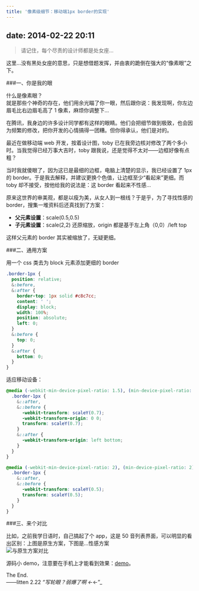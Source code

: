 ```yaml
---
title: '像素级细节：移动端1px border的实现'
---
```


## date: 2014-02-22 20:11

> 请记住，每个尽责的设计师都是处女座…

这里…没有黑处女座的意思，只是想借题发挥，并由衷的跪倒在强大的“像素眼”之下。

<!-- more -->

###一、你是我的眼

什么是像素眼？  
就是那些个神奇的存在，他们用余光瞄了你一眼，然后跟你说：我发现啊，你左边眉毛比右边眉毛高了 1 像素，麻烦你调整下…

在腾讯，我身边的许多设计同学都有这样的眼睛。他们会把细节做到极致，也会因为频繁的修改，把你开发的心情搞得一团糟。但你得承认，他们是对的。

最近在做移动端 web 开发，按着设计图，toby 已在我旁边核对修改了两个多小时。当我觉得已经万事大吉时，toby 跟我说，还是觉得不太对——边框好像有点粗？

当时我就傻眼了，因为这已是最细的边框，电脑上清楚的显示，我已经设置了 1px 的 border。于是我去解释，并建议更换个色值，让边框至少“看起来”更细。而 toby 却不接受，按他给我的说法是：这 border 看起来不性感…

原来这世界的审美观，都是以瘦为美，从女人到一根线？于是乎，为了寻找性感的 border，搜集一堆资料后还真找到了方案：

- **父元素设置**：scale(0.5,0.5)
- **子元素设置**：scale(2,2) 还原缩放，origin 都是基于左上角（0,0）/left top

这样父元素的 border 其实被缩放了，无疑更细。

###二、通用方案

用一个 css 类去为 block 元素添加更细的 border

```css
.border-1px {
  position: relative;
  &:before,
  &:after {
    border-top: 1px solid #c8c7cc;
    content: ' ';
    display: block;
    width: 100%;
    position: absolute;
    left: 0;
  }
  &:before {
    top: 0;
  }
  &:after {
    bottom: 0;
  }
}
```

适应移动设备：

```css
@media (-webkit-min-device-pixel-ratio: 1.5), (min-device-pixel-ratio: 1.5) {
  .border-1px {
    &::after,
    &::before {
      -webkit-transform: scaleY(0.7);
      -webkit-transform-origin: 0 0;
      transform: scaleY(0.7);
    }
    &::after {
      -webkit-transform-origin: left bottom;
    }
  }
}

@media (-webkit-min-device-pixel-ratio: 2), (min-device-pixel-ratio: 2) {
  .border-1px {
    &::after,
    &::before {
      -webkit-transform: scaleY(0.5);
      transform: scaleY(0.5);
    }
  }
}
```

###三、来个对比

比如，之前我学日语时，自己搞起了个 app，这是 50 音列表界面，可以明显的看出区别：上图是原生方案，下图是…性感方案  
![与原生方案对比](/assets/blogImg/border1px.jpg)

源码小 demo，注意要在手机上才能看到效果：[demo](/assets/demo/border1px.html)。

The End.  
——litten 2.22 *“写轮眼？弱爆了啊 ←*←”\_
